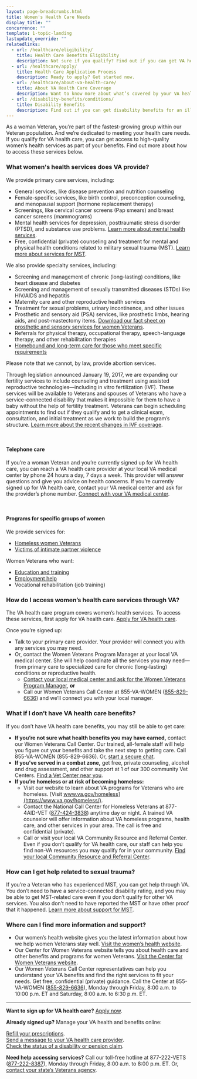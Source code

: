 ```yaml
---
layout: page-breadcrumbs.html
title: Women's Health Care Needs
display_title: ""
concurrence: ""
template: 1-topic-landing
lastupdate_override: ""
relatedlinks:
  - url: /healthcare/eligibility/
    title: Health Care Benefits Eligibility
    description: Not sure if you qualify? Find out if you can get VA health care benefits.
  - url: /healthcare/apply/
    title: Health Care Application Process
    description: Ready to apply? Get started now.
  - url: /healthcare/about-va-health-care/
    title: About VA Health Care Coverage
    description: Want to know more about what’s covered by your VA health care benefits? Learn more about your benefits.
  - url: /disability-benefits/conditions/
    title: Disability Benefits
    description: Find out if you can get disability benefits for an illness or injury caused or made worse by your active-duty service. 
---
```


<div class="va-introtext">

As a woman Veteran, you’re part of the fastest-growing group within our Veteran population. And we’re dedicated to meeting your health care needs. If you qualify for VA health care, you can get access to high-quality women’s health services as part of your benefits. Find out more about how to access these services below.

</div>

<div class="feature" markdown=“1”>

### What women's health services does VA provide?

We provide primary care services, including:

- General services, like disease prevention and nutrition counseling
- Female-specific services, like birth control, preconception counseling, and menopausal support (hormone replacement therapy)
- Screenings, like cervical cancer screens (Pap smears) and breast cancer screens (mammograms)
- Mental health services for depression, posttraumatic stress disorder (PTSD), and substance use problems. [Learn more about mental health services](/healthcare/health-conditions/mental-health/).
- Free, confidential (private) counseling and treatment for mental and physical health conditions related to military sexual trauma (MST). [Learn more about services for MST](/healthcare/health-conditions/military-sexual-trauma/).
 
We also provide specialty services, including:

- Screening and management of chronic (long-lasting) conditions, like heart disease and diabetes
- Screening and management of sexually transmitted diseases (STDs) like HIV/AIDS and hepatitis
- Maternity care and other reproductive health services
- Treatment for sexual problems, urinary incontinence, and other issues
- Prosthetic and sensory aid (PSA) services, like prosthetic limbs, hearing aids, and post-mastectomy items. [Download our fact sheet on prosthetic and sensory services for women Veterans](https://www.prosthetics.va.gov/factsheet/PSAS-FactSheet-WomenVets.pdf). 
- Referrals for physical therapy, occupational therapy, speech-language therapy, and other rehabilitation therapies
- [Homebound and long-term care for those who meet specific requirements](/healthcare/about-va-health-care/assisted-living-and-home-health-care)

Please note that we cannot, by law, provide abortion services. 

Through legislation announced January 19, 2017, we are expanding our fertility services to include counseling and treatment using assisted reproductive technologies—including in vitro fertilization (IVF). These services will be available to Veterans and spouses of Veterans who have a service-connected disability that makes it impossible for them to have a baby without the help of fertility treatment. Veterans can begin scheduling appointments to find out if they qualify and to get a clinical exam, consultation, and initial treatment as we work to build the program’s structure. [Learn more about the recent changes in IVF coverage](https://www.va.gov/opa/pressrel/pressrelease.cfm?id=2854).

<br>

#### Telephone care

If you’re a woman Veteran and you’re currently signed up for VA health care, you can reach a VA health care provider at your local VA medical center by phone 24 hours a day, 7 days a week. This provider will answer questions and give you advice on health concerns. If you’re currently signed up for VA health care, contact your VA medical center and ask for the provider’s phone number. [Connect with your VA medical center](https://www.va.gov/health/vamc/). 

<br>

#### Programs for specific groups of women

We provide services for:

- [Homeless women Veterans](https://www.va.gov/homeless/for_women_veterans.asp)
- [Victims of intimate partner violence](https://www.womenshealth.va.gov/outreachmaterials/abuseandviolence/intimatepartnerviolence.asp) 

Women Veterans who want: 
  - [Education and training](/education/)
  - [Employment help](/employment/) 
  - Vocational rehabilitation (job training)

</div>

### How do I access women’s health care services through VA? 

The VA health care program covers women’s health services. To access these services, first apply for VA health care. [Apply for VA health care](/healthcare/apply/). 

Once you’re signed up:

- Talk to your primary care provider. Your provider will connect you with any services you may need.
- Or, contact the Women Veterans Program Manager at your local VA medical center. She will help coordinate all the services you may need—from primary care to specialized care for chronic (long-lasting) conditions or reproductive health. 
  - [Contact your local medical center and ask for the Women Veterans Program Manager](https://www.va.gov/health/vamc/), **or** 
  - Call our Women Veterans Call Center at 855-VA-WOMEN (<a href="tel:+1phonenumber">855-829-6636</a>) and we’ll connect you with your local manager.

### What if I don’t have VA health care benefits? 

If you don’t have VA health care benefits, you may still be able to get care:

- **If you’re not sure what health benefits you may have earned,** contact our Women Veterans Call Center. Our trained, all-female staff will help you figure out your benefits and take the next step to getting care. Call 855-VA-WOMEN (855-829-6636). Or, [start a secure chat](https://www.womenshealth.va.gov/WOMENSHEALTH/programoverview/wvcc.asp).  
- **If you’ve served in a combat zone,** get free, private counseling, alcohol and drug assessment, and other support at 1 of our 300 community Vet Centers. [Find a Vet Center near you](https://www.va.gov/directory/guide/vetcenter.asp). 
- **If you’re homeless or at risk of becoming homeless:** 
  - Visit our website to learn about VA programs for Veterans who are homeless. [Visit www.va.gov/homeless](https://www.va.gov/homeless/).
  - Contact the National Call Center for Homeless Veterans at 877-4AID-VET (<a href="tel:+1phonenumber">877-424-3838</a>) anytime day or night. A trained VA counselor will offer information about VA homeless programs, health care, and other services in your area. The call is free and confidential (private).
  - Call or visit your local VA Community  Resource and Referral Center. Even if you don’t qualify for VA health care, our staff can help you find non-VA resources you may qualify for in your community. [Find your local Community Resource and Referral Center]( https://www.va.gov/HOMELESS/Crrc.asp).

### How can I get help related to sexual trauma?

If you’re a Veteran who has experienced MST, you can get help through VA. You don’t need to have a service-connected disability rating, and you may be able to get MST-related care even if you don’t qualify for other VA services. You also don’t need to have reported the MST or have other proof that it happened. [Learn more about support for MST](/healthcare/health-conditions/military-sexual-trauma/).

### Where can I find more information and support?

- Our women’s health website gives you the latest information about how we help women Veterans stay well. [Visit the women’s health website](https://www.womenshealth.va.gov/).
- Our Center for Women Veterans website tells you about health care and other benefits and programs for women Veterans. [Visit the Center for Women Veterans website](https://www.va.gov/womenvet/). 
- Our Women Veterans Call Center representatives can help you understand your VA benefits and find the right services to fit your needs. Get free, confidential (private) guidance. Call the Center at 855-VA-WOMEN (<a href="tel:+1phonenumber">855-829-6636</a>), Monday through Friday, 8:00 a.m. to 10:00 p.m. ET and Saturday, 8:00 a.m. to 6:30 p.m. ET.

------


**Want to sign up for VA health care?** [Apply now](/healthcare/apply/).

**Already signed up?** Manage your VA health and benefits online: <br />

[Refill your prescriptions](/healthcare/prescriptions/). <br /> 
[Send a message to your VA health care provider](/healthcare/messaging/). <br /> 
[Check the status of a disability or pension claim](/track-claims/).

**Need help accessing services?** Call our toll-free hotline at 877-222-VETS (<a href="tel:+1phonenumber">877-222-8387</a>), Monday through Friday, 8:00 a.m. to 8:00 p.m. ET. Or, [contact your state’s Veterans agency](https://www.va.gov/statedva.htm).

